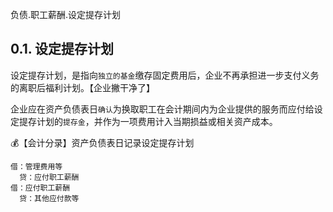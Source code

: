 负债.职工薪酬.设定提存计划

## 0.1. 设定提存计划

设定提存计划，是指向`独立的基金`缴存固定费用后，企业不再承担进一步支付义务的离职后福利计划。【企业撇干净了】

企业应在资产负债表日`确认`为换取职工在会计期间内为企业提供的服务而应付给设定提存计划的`提存金`，并作为一项费用计入当期损益或相关资产成本。

:moneybag:【会计分录】资产负债表日记录设定提存计划

```
借：管理费用等
  贷：应付职工薪酬
借：应付职工薪酬
  贷：其他应付款等
```
